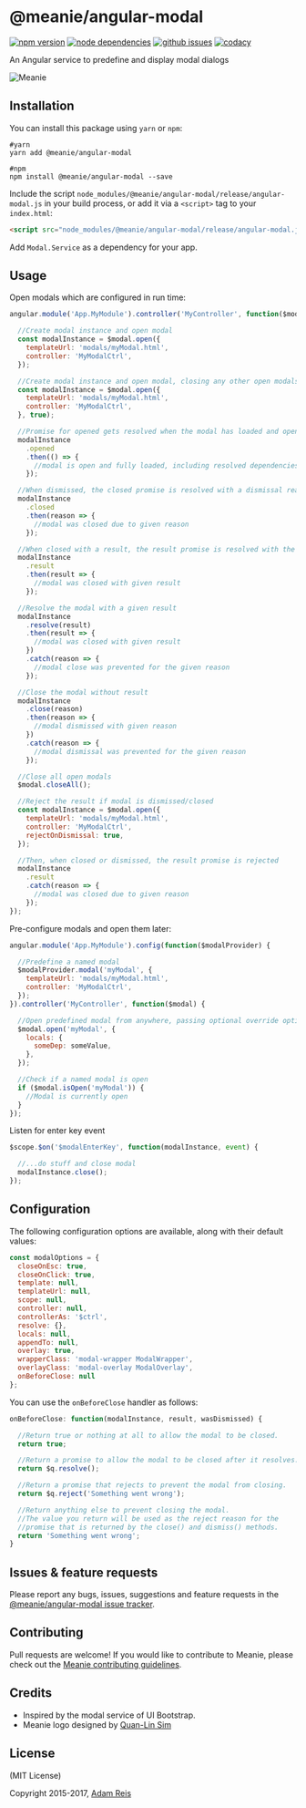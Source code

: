 # @meanie/angular-modal

[![npm version](https://img.shields.io/npm/v/@meanie/angular-modal.svg)](https://www.npmjs.com/package/@meanie/angular-modal)
[![node dependencies](https://david-dm.org/meanie/angular-modal.svg)](https://david-dm.org/meanie/angular-modal)
[![github issues](https://img.shields.io/github/issues/meanie/angular-modal.svg)](https://github.com/meanie/angular-modal/issues)
[![codacy](https://img.shields.io/codacy/51a759324f3f4fd69de66047696bc18b.svg)](https://www.codacy.com/app/meanie/angular-modal)


An Angular service to predefine and display modal dialogs

![Meanie](https://raw.githubusercontent.com/meanie/meanie/master/meanie-logo-full.png)

## Installation

You can install this package using `yarn` or `npm`:

```shell
#yarn
yarn add @meanie/angular-modal

#npm
npm install @meanie/angular-modal --save
```

Include the script `node_modules/@meanie/angular-modal/release/angular-modal.js` in your build process, or add it via a `<script>` tag to your `index.html`:

```html
<script src="node_modules/@meanie/angular-modal/release/angular-modal.js"></script>
```

Add `Modal.Service` as a dependency for your app.

## Usage

Open modals which are configured in run time:

```js
angular.module('App.MyModule').controller('MyController', function($modal) {

  //Create modal instance and open modal
  const modalInstance = $modal.open({
    templateUrl: 'modals/myModal.html',
    controller: 'MyModalCtrl',
  });

  //Create modal instance and open modal, closing any other open modals
  const modalInstance = $modal.open({
    templateUrl: 'modals/myModal.html',
    controller: 'MyModalCtrl',
  }, true);

  //Promise for opened gets resolved when the modal has loaded and opened successfully
  modalInstance
    .opened
    .then(() => {
      //modal is open and fully loaded, including resolved dependencies
    });

  //When dismissed, the closed promise is resolved with a dismissal reason
  modalInstance
    .closed
    .then(reason => {
      //modal was closed due to given reason
    });

  //When closed with a result, the result promise is resolved with the result
  modalInstance
    .result
    .then(result => {
      //modal was closed with given result
    });

  //Resolve the modal with a given result
  modalInstance
    .resolve(result)
    .then(result => {
      //modal was closed with given result
    })
    .catch(reason => {
      //modal close was prevented for the given reason
    });

  //Close the modal without result
  modalInstance
    .close(reason)
    .then(reason => {
      //modal dismissed with given reason
    })
    .catch(reason => {
      //modal dismissal was prevented for the given reason
    });

  //Close all open modals
  $modal.closeAll();

  //Reject the result if modal is dismissed/closed
  const modalInstance = $modal.open({
    templateUrl: 'modals/myModal.html',
    controller: 'MyModalCtrl',
    rejectOnDismissal: true,
  });

  //Then, when closed or dismissed, the result promise is rejected
  modalInstance
    .result
    .catch(reason => {
      //modal was closed due to given reason
    });
});
```

Pre-configure modals and open them later:

```js
angular.module('App.MyModule').config(function($modalProvider) {

  //Predefine a named modal
  $modalProvider.modal('myModal', {
    templateUrl: 'modals/myModal.html',
    controller: 'MyModalCtrl',
  });
}).controller('MyController', function($modal) {

  //Open predefined modal from anywhere, passing optional override options
  $modal.open('myModal', {
    locals: {
      someDep: someValue,
    },
  });

  //Check if a named modal is open
  if ($modal.isOpen('myModal')) {
    //Modal is currently open
  }
});
```

Listen for enter key event

```js
$scope.$on('$modalEnterKey', function(modalInstance, event) {

  //...do stuff and close modal
  modalInstance.close();
});
```

## Configuration

The following configuration options are available, along with their default values:

```js
const modalOptions = {
  closeOnEsc: true,
  closeOnClick: true,
  template: null,
  templateUrl: null,
  scope: null,
  controller: null,
  controllerAs: '$ctrl',
  resolve: {},
  locals: null,
  appendTo: null,
  overlay: true,
  wrapperClass: 'modal-wrapper ModalWrapper',
  overlayClass: 'modal-overlay ModalOverlay',
  onBeforeClose: null
};
```

You can use the `onBeforeClose` handler as follows:

```js
onBeforeClose: function(modalInstance, result, wasDismissed) {

  //Return true or nothing at all to allow the modal to be closed.
  return true;

  //Return a promise to allow the modal to be closed after it resolves.
  return $q.resolve();

  //Return a promise that rejects to prevent the modal from closing.
  return $q.reject('Something went wrong');

  //Return anything else to prevent closing the modal.
  //The value you return will be used as the reject reason for the
  //promise that is returned by the close() and dismiss() methods.
  return 'Something went wrong';
}
```

## Issues & feature requests

Please report any bugs, issues, suggestions and feature requests in the [@meanie/angular-modal issue tracker](https://github.com/meanie/angular-modal/issues).

## Contributing

Pull requests are welcome! If you would like to contribute to Meanie, please check out the [Meanie contributing guidelines](https://github.com/meanie/meanie/blob/master/CONTRIBUTING.md).

## Credits

* Inspired by the modal service of UI Bootstrap.
* Meanie logo designed by [Quan-Lin Sim](mailto:quan.lin.sim+meanie@gmail.com)

## License

(MIT License)

Copyright 2015-2017, [Adam Reis](https://adam.reis.nz)

